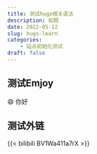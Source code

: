 ```yaml
---
title: 测试hugo相关语法
description: 如题
date: 2022-05-12
slug: hugo-learn
categories:
    - 站点初始化测试
draft: false
---
```


## 测试Emjoy

:smile: 你好


## 测试外链

{{< bilibili BV1Wa411a7rX >}}